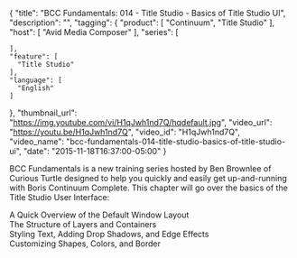 {
  "title": "BCC Fundamentals: 014 - Title Studio - Basics of Title Studio UI",
  "description": "",
  "tagging": {
    "product": [
      "Continuum",
      "Title Studio"
    ],
    "host": [
      "Avid Media Composer"
    ],
    "series": [

    ],
    "feature": [
      "Title Studio"
    ],
    "language": [
      "English"
    ]
  },
  "thumbnail_url": "https://img.youtube.com/vi/H1qJwh1nd7Q/hqdefault.jpg",
  "video_url": "https://youtu.be/H1qJwh1nd7Q",
  "video_id": "H1qJwh1nd7Q",
  "video_name": "bcc-fundamentals-014-title-studio-basics-of-title-studio-ui",
  "date": "2015-11-18T16:37:00-05:00"
}

BCC Fundamentals is a new training series hosted by Ben Brownlee of Curious
Turtle designed to help you quickly and easily get up-and-running with Boris
Continuum Complete. This chapter will go over the basics of the Title Studio
User Interface:

A Quick Overview of the Default Window Layout  
The Structure of Layers and Containers  
Styling Text, Adding Drop Shadows, and Edge Effects  
Customizing Shapes, Colors, and Border


